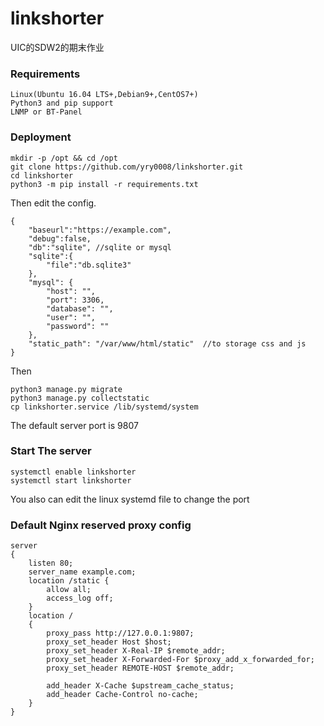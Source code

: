 # linkshorter
UIC的SDW2的期末作业


### Requirements

    Linux(Ubuntu 16.04 LTS+,Debian9+,CentOS7+)
    Python3 and pip support
    LNMP or BT-Panel

### Deployment

    mkdir -p /opt && cd /opt
    git clone https://github.com/yry0008/linkshorter.git
    cd linkshorter
    python3 -m pip install -r requirements.txt

Then edit the config.

    {
        "baseurl":"https://example.com",
        "debug":false,
        "db":"sqlite", //sqlite or mysql 
        "sqlite":{
            "file":"db.sqlite3"
        },
        "mysql": {
            "host": "",
            "port": 3306,
            "database": "",
            "user": "",
            "password": ""
        },
        "static_path": "/var/www/html/static"  //to storage css and js
    }

Then

    python3 manage.py migrate
    python3 manage.py collectstatic
    cp linkshorter.service /lib/systemd/system

The default server port is 9807

### Start The server

    systemctl enable linkshorter
    systemctl start linkshorter

You also can edit the linux systemd file to change the port

### Default Nginx reserved proxy config

    server
    {
        listen 80;
        server_name example.com;
        location /static {
            allow all;
            access_log off;
        }
        location /
        {
            proxy_pass http://127.0.0.1:9807;
            proxy_set_header Host $host;
            proxy_set_header X-Real-IP $remote_addr;
            proxy_set_header X-Forwarded-For $proxy_add_x_forwarded_for;
            proxy_set_header REMOTE-HOST $remote_addr;
            
            add_header X-Cache $upstream_cache_status;        
            add_header Cache-Control no-cache;
        }
    }

